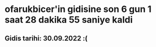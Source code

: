 # ofarukbicer'in gidisine son 6 gun 1 saat 28 dakika 55 saniye kaldi

## Gidis tarihi: 30.09.2022 :(